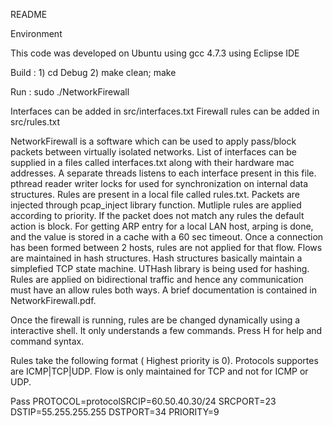 README 

Environment

This code was developed on Ubuntu using gcc 4.7.3 using Eclipse IDE 

Build :   1) cd Debug
          2) make clean; make
         
Run   :   sudo ./NetworkFirewall
           
Interfaces can be added in src/interfaces.txt
Firewall rules can be added in src/rules.txt

NetworkFirewall is a software which can be used to apply pass/block packets between virtually isolated networks. List of interfaces can be supplied in a files called interfaces.txt along with their hardware mac addresses. A separate threads listens to each interface present in this file. pthread reader writer locks for used for synchronization on internal data structures. Rules are present in a local file called rules.txt. Packets are injected through pcap_inject library function. Mutliple rules are applied according to priority. If the packet does not match any rules the default action is block. For getting ARP entry for a local LAN host, arping is done, and the value is stored in a cache with a 60 sec timeout. Once a connection has been formed between 2 hosts, rules are not applied for that flow. Flows are maintained in hash structures. Hash structures basically maintain a simplefied TCP state machine. UTHash library is being used for hashing. Rules are applied on bidirectional traffic and hence any communication must have an allow rules both ways. A brief documentation is contained in NetworkFirewall.pdf. 

Once the firewall is running, rules are be changed dynamically using a interactive shell. It only understands a few commands. Press H for help and command syntax.

Rules take the following format ( Highest priority is 0). Protocols supportes are ICMP|TCP|UDP. Flow is only maintained for TCP and not for ICMP or UDP.

Pass PROTOCOL=protocolSRCIP=60.50.40.30/24 SRCPORT=23 DSTIP=55.255.255.255 DSTPORT=34 PRIORITY=9


